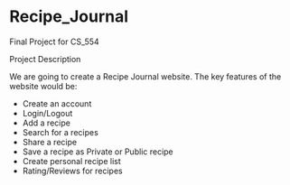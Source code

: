 # Recipe_Journal
Final Project for CS_554

Project Description 


We are going to create a Recipe Journal website. The key features of the website would be:
- Create an account
- Login/Logout
- Add a recipe 
- Search for a recipes
- Share a recipe
- Save a recipe as Private or Public recipe
- Create personal recipe list
- Rating/Reviews for recipes
